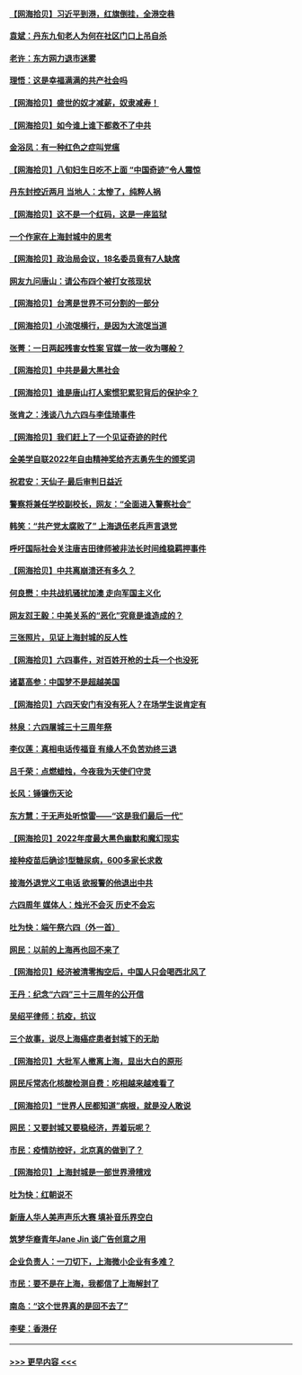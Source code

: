 #### [【网海拾贝】习近平到港，红旗倒挂，全港空巷](../pages/nsc993/n13772006.md?t=07030451) 
#### [袁斌：丹东九旬老人为何在社区门口上吊自杀](../pages/nsc993/n13772003.md?t=07030451) 
#### [老许：东方网力退市迷雾](../pages/nsc993/n13770632.md?t=07030451) 
#### [理悟：这是幸福满满的共产社会吗](../pages/nsc993/n13770623.md?t=07030451) 
#### [【网海拾贝】盛世的奴才减薪，奴隶减寿！](../pages/nsc993/n13770596.md?t=07030451) 
#### [【网海拾贝】如今谁上谁下都救不了中共](../pages/nsc993/n13769122.md?t=07030451) 
#### [金浴凤：有一种红色之症叫党瘟](../pages/nsc993/n13768183.md?t=07030451) 
#### [【网海拾贝】八旬妇生日吃不上面 “中国奇迹”令人震惊](../pages/nsc993/n13767479.md?t=07030451) 
#### [丹东封控近两月 当地人：太惨了，纯粹人祸](../pages/nsc993/n13766621.md?t=07030451) 
#### [【网海拾贝】这不是一个红码，这是一座监狱](../pages/nsc993/n13766606.md?t=07030451) 
#### [一个作家在上海封城中的思考](../pages/nsc993/n13766570.md?t=07030451) 
#### [【网海拾贝】政治局会议，18名委员竟有7人缺席](../pages/nsc993/n13765085.md?t=07030451) 
#### [网友九问唐山：请公布四个被打女孩现状](../pages/nsc993/n13764890.md?t=07030451) 
#### [【网海拾贝】台湾是世界不可分割的一部分](../pages/nsc993/n13763337.md?t=07030451) 
#### [【网海拾贝】小流氓横行，是因为大流氓当道](../pages/nsc993/n13762217.md?t=07030451) 
#### [张菁：一日两起残害女性案 官媒一放一收为哪般？](../pages/nsc993/n13761611.md?t=07030451) 
#### [【网海拾贝】中共是最大黑社会](../pages/nsc993/n13760791.md?t=07030451) 
#### [【网海拾贝】谁是唐山打人案惯犯累犯背后的保护伞？](../pages/nsc993/n13759258.md?t=07030451) 
#### [张肯之：浅谈八九六四与李佳琦事件](../pages/nsc993/n13759194.md?t=07030451) 
#### [【网海拾贝】我们赶上了一个见证奇迹的时代](../pages/nsc993/n13757535.md?t=07030451) 
#### [全美学自联2022年自由精神奖给齐志勇先生的颁奖词](../pages/nsc993/n13757085.md?t=07030451) 
#### [祝君安：天仙子·最后审判日益近](../pages/nsc993/n13757082.md?t=07030451) 
#### [警察将兼任学校副校长，网友：“全面进入警察社会”](../pages/nsc993/n13756603.md?t=07030451) 
#### [韩笑：“共产党太腐败了” 上海退伍老兵声言退党](../pages/nsc993/n13756509.md?t=07030451) 
#### [呼吁国际社会关注唐吉田律师被非法长时间维稳羁押事件](../pages/nsc993/n13756423.md?t=07030451) 
#### [【网海拾贝】中共离崩溃还有多久？](../pages/nsc993/n13756396.md?t=07030451) 
#### [何良懋：中共战机骚扰加澳 走向军国主义化](../pages/nsc993/n13756358.md?t=07030451) 
#### [网友怼王毅：中美关系的“恶化”究竟是谁造成的？](../pages/nsc993/n13754895.md?t=07030451) 
#### [三张照片，见证上海封城的反人性](../pages/nsc993/n13754862.md?t=07030451) 
#### [【网海拾贝】六四事件，对百姓开枪的士兵一个也没死](../pages/nsc993/n13754786.md?t=07030451) 
#### [诸葛高参：中国梦不是超越美国](../pages/nsc993/n13753666.md?t=07030451) 
#### [【网海拾贝】六四天安门有没有死人？在场学生说肯定有](../pages/nsc993/n13753395.md?t=07030451) 
#### [林泉：六四屠城三十三周年祭](../pages/nsc993/n13753318.md?t=07030451) 
#### [李仪莲：真相电话传福音 有缘人不负苦劝终三退](../pages/nsc993/n13753255.md?t=07030451) 
#### [吕千荣：点燃蜡烛，今夜我为天使们守灵](../pages/nsc993/n13753239.md?t=07030451) 
#### [长风：锤镰伤天论](../pages/nsc993/n13753220.md?t=07030451) 
#### [东方慧：于无声处听惊雷——“这是我们最后一代”](../pages/nsc993/n13753047.md?t=07030451) 
#### [【网海拾贝】2022年度最大黑色幽默和魔幻现实](../pages/nsc993/n13752233.md?t=07030451) 
#### [接种疫苗后确诊1型糖尿病，600多家长求救](../pages/nsc993/n13752221.md?t=07030451) 
#### [接海外退党义工电话 欲报警的他退出中共](../pages/nsc993/n13750442.md?t=07030451) 
#### [六四周年 媒体人：烛光不会灭 历史不会忘](../pages/nsc993/n13751264.md?t=07030451) 
#### [吐为快：端午祭六四（外一首）](../pages/nsc993/n13751218.md?t=07030451) 
#### [网民：以前的上海再也回不来了](../pages/nsc993/n13750818.md?t=07030451) 
#### [【网海拾贝】经济被清零掏空后，中国人只会喝西北风了](../pages/nsc993/n13750791.md?t=07030451) 
#### [王丹：纪念“六四”三十三周年的公开信](../pages/nsc993/n13750161.md?t=07030451) 
#### [吴绍平律师：抗疫，抗议](../pages/nsc993/n13750135.md?t=07030451) 
#### [三个故事，说尽上海癌症患者封城下的无助](../pages/nsc993/n13749222.md?t=07030451) 
#### [【网海拾贝】大批军人撤离上海，显出大白的原形](../pages/nsc993/n13749184.md?t=07030451) 
#### [网民斥常态化核酸检测自费：吃相越来越难看了](../pages/nsc993/n13749170.md?t=07030451) 
#### [【网海拾贝】“世界人民都知道”病根，就是没人敢说](../pages/nsc993/n13747347.md?t=07030451) 
#### [网民：又要封城又要稳经济，弄着玩呢？](../pages/nsc993/n13747327.md?t=07030451) 
#### [市民：疫情防控好，北京真的做到了？](../pages/nsc993/n13746694.md?t=07030451) 
#### [【网海拾贝】上海封城是一部世界滑稽戏](../pages/nsc993/n13746605.md?t=07030451) 
#### [吐为快：红朝说不](../pages/nsc993/n13746172.md?t=07030451) 
#### [新唐人华人美声声乐大赛 填补音乐界空白](../pages/nsc993/n13746123.md?t=07030451) 
#### [筑梦华裔青年Jane Jin 谈广告创意之用](../pages/nsc993/n13743806.md?t=07030451) 
#### [企业负责人：一刀切下，上海微小企业有多难？](../pages/nsc993/n13745707.md?t=07030451) 
#### [市民：要不是在上海，我都信了上海解封了](../pages/nsc993/n13744901.md?t=07030451) 
#### [南岛：“这个世界真的是回不去了”](../pages/nsc993/n13744880.md?t=07030451) 
#### [李斐：香港仔](../pages/nsc993/n13744441.md?t=07030451) 

----
#### [ >>> 更早内容 <<< ](../indexes/nsc993-earlier.md)
